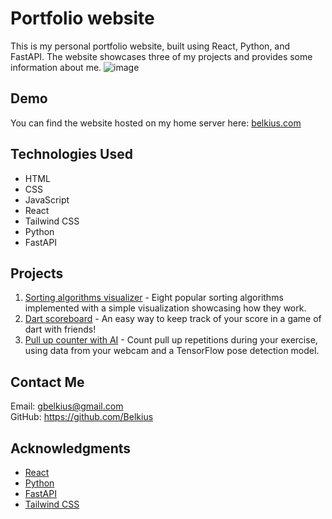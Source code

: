# Portfolio website 
This is my personal portfolio website, built using React, Python, and FastAPI. The website showcases three of my projects and provides some information about me.
![image](https://user-images.githubusercontent.com/118485347/233855353-5fd3adb5-9e5c-4997-b7ad-b3b467f76844.png)

## Demo
You can find the website hosted on my home server here: 
[belkius.com](belkius.com)

## Technologies Used
- HTML
- CSS
- JavaScript
- React
- Tailwind CSS
- Python
- FastAPI

## Projects
1. [Sorting algorithms visualizer](https://github.com/Belkius/react_sorting_algorithms) - Eight popular sorting algorithms implemented with a simple visualization showcasing how they work.
2. [Dart scoreboard](https://github.com/Belkius/dart_scoreboard) - An easy way to keep track of your score in a game of dart with friends!
3. [Pull up counter with AI](https://github.com/Belkius/pull_up_counter) - Count pull up repetitions during your exercise, using data from your webcam and a TensorFlow pose detection model.

## Contact Me
Email: [gbelkius@gmail.com](mailto:gbelkius@gmail.com)  
GitHub: https://github.com/Belkius


## Acknowledgments
- [React](https://reactjs.org/)
- [Python](https://www.python.org/)
- [FastAPI](https://fastapi.tiangolo.com/)
- [Tailwind CSS](https://tailwindcss.com/)
